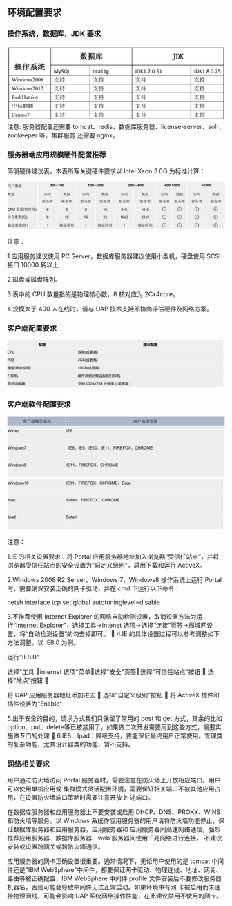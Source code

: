 ## 环境配置要求

### 操作系统，数据库，JDK 要求


![](/articles/portal/3-/images/3-c-1.png)
注意: 服务器配置还需要 tomcat、redis、数据库服务器、license-server、solr、zookeeper 等，集群服务
还需要 nginx。

### 服务器端应用规模硬件配置推荐

简明硬件建议表，本表所写关键硬件要求以 Intel Xeon 3.0G 为标准计算：

![](/articles/portal/3-/images/3-c-2.png)

注意：

1.应用服务建议使用 PC Server，数据库服务器建议使用小型机，硬盘使用 SCSI 接口 10000 转以上

2.磁盘或磁盘阵列。

3.表中的 CPU 数量指的是物理核心数，8 核对应为 2Cx4core。

4.规模大于 400 人在线时，请与 UAP 技术支持部协商评估硬件及网络方案。

### 客户端配置要求 

![](/articles/portal/3-/images/3-c-3.png)

### 客户端软件配置要求

![](/articles/portal/3-/images/3-c-4.png)
![](/articles/portal/3-/images/3-c-5.png)

注意：

1.IE 的相关设置要求：将 Portal 应用服务器地址加入浏览器“受信任站点”，并将浏览器受信任站点的安全设置为"自定义级别"，启用下载和运行 ActiveX。

2.Windows 2008 R2 Server、Windows 7、Windows8 操作系统上运行 Portal 时，需要确保安装正确的网卡驱动，并在 cmd 下运行以下命令：


netsh interface tcp set global autotuninglevel=disable


3.不推荐使用 Internet Explorer 的网络自动检测设置，取消设置方法为运行“Internet Explorer”，选择工具->intenet 选项->选择“连接”页签->局域网设置，将“自动检测设置”的勾去掉即可。
 
4.IE 的具体设置过程可以参考调整如下方法调整。以 IE8.0 为例。

运行"IE8.0"

选择"工具 internet 选项"菜单选择"安全"页签选择"可信任站点"按钮  选择”站点”按钮 

将 UAP 应用服务器地址添加进去  选择”自定义级别”按钮  将 ActiveX 控件和插件设置为"Enable"

5.出于安全的目的，请求方式我们只保留了常用的 post 和 get 方式，其余的比如 option、put、delete等已被禁用了。如果做二次开发需要用到这些方式，需要实施做专门的处理
 
6.IE8、Ipad：降级支持，要能保证最终用户正常使用。管理类的复杂功能，尤其设计器类的功能，暂不支持。


### 网络相关要求

用户通过防火墙访问 Portal 服务器时，需要注意在防火墙上开放相应端口。用户可以使用单机应用或
集群模式灵活配置环境，需要保证相关端口不被其他应用占用，在设置防火墙端口策略时需要注意开放上
述端口。

在数据库服务器和应用服务器上不要安装或启用 DHCP、DNS、PROXY、WINS 和防火墙等服务。以
Windows 系统作应用服务器的用户请将防火墙功能停止，保证数据库服务器和应用服务器，应用服务器和
应用服务器间高速网络通信，强烈推荐应用服务器、数据库服务器、web 服务器间使用千兆网络进行连接，
不建议安装或设置跨网关或跨防火墙通信。

应用服务器的网卡正确设置很重要。通常情况下，无论用户使用的是 tomcat 中间件还是"IBM
WebSphere"中间件，都要保证网卡驱动、物理连线、地址、网关、路由等被正确配置，IBM WebSphere
中间件 profile 文件安装后不要修改服务器机器名，否则可能会导致中间件无法正常启动。如果环境中有网
卡被启用而未连接物理网线，可能会影响 UAP 系统网络操作性能，在此建议禁用不使用的网卡。
